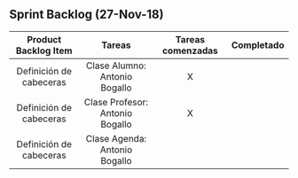 
## Sprint Backlog (27-Nov-18)

|   Product Backlog Item  |              Tareas             | Tareas comenzadas | Completado |
|:-----------------------:|:-------------------------------:|:-----------------:|:----------:|
| Definición de cabeceras | Clase Alumno: Antonio Bogallo   |         X         |            |
| Definición de cabeceras | Clase Profesor: Antonio Bogallo |         X         |            |
| Definición de cabeceras | Clase Agenda: Antonio Bogallo   |                   |            |
